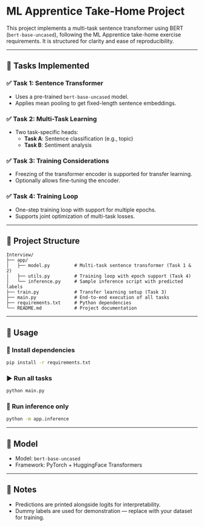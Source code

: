 # ML Apprentice Take-Home Project

This project implements a multi-task sentence transformer using BERT (`bert-base-uncased`), following the ML Apprentice take-home exercise requirements. It is structured for clarity and ease of reproducibility.

---

## 🧠 Tasks Implemented

### ✅ Task 1: Sentence Transformer
- Uses a pre-trained `bert-base-uncased` model.
- Applies mean pooling to get fixed-length sentence embeddings.

### ✅ Task 2: Multi-Task Learning
- Two task-specific heads:
  - **Task A**: Sentence classification (e.g., topic)
  - **Task B**: Sentiment analysis

### ✅ Task 3: Training Considerations
- Freezing of the transformer encoder is supported for transfer learning.
- Optionally allows fine-tuning the encoder.

### ✅ Task 4: Training Loop
- One-step training loop with support for multiple epochs.
- Supports joint optimization of multi-task losses.

---

## 📂 Project Structure

```
Interview/
├── app/
│   ├── model.py         # Multi-task sentence transformer (Task 1 & 2)
│   ├── utils.py         # Training loop with epoch support (Task 4)
│   └── inference.py     # Sample inference script with predicted labels
├── train.py             # Transfer learning setup (Task 3)
├── main.py              # End-to-end execution of all tasks
├── requirements.txt     # Python dependencies
└── README.md            # Project documentation
```

---

## 🚀 Usage

### 📌 Install dependencies
```bash
pip install -r requirements.txt
```

### ▶️ Run all tasks
```bash
python main.py
```

### 🧪 Run inference only
```bash
python -m app.inference
```

---

## 🔧 Model
- Model: `bert-base-uncased`
- Framework: PyTorch + HuggingFace Transformers

---

## 📝 Notes
- Predictions are printed alongside logits for interpretability.
- Dummy labels are used for demonstration — replace with your dataset for training.
